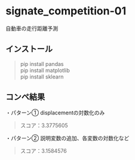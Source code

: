 # signate_competition-01
自動車の走行距離予測  
  

## インストール
>pip install pandas  
>pip install matplotlib  
>pip install sklearn  
  
## コンペ結果
・パターン① displacementの対数化のみ
>スコア：3.3775605  
  
・パターン② 説明変数の追加、各変数の対数化など  
>スコア：3.1584576
  
